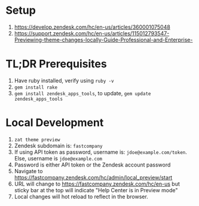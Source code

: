 # Setup
1. https://develop.zendesk.com/hc/en-us/articles/360001075048
2. https://support.zendesk.com/hc/en-us/articles/115012793547-Previewing-theme-changes-locally-Guide-Professional-and-Enterprise-

# TL;DR Prerequisites
1. Have ruby installed, verify using `ruby -v`
2. `gem install rake`
3. `gem install zendesk_apps_tools`, to update, `gem update zendesk_apps_tools`

# Local Development
1. `zat theme preview`
2. Zendesk subdomain is: `fastcompany`
3. If using API token as password, username is: `jdoe@example.com/token`. Else, username is `jdoe@example.com`
4. Password is either API token or the Zendesk account password
5. Navigate to https://fastcompany.zendesk.com/hc/admin/local_preview/start
6. URL will change to https://fastcompany.zendesk.com/hc/en-us but sticky bar at the top will indicate "Help Center is in Preview mode"
7. Local changes will hot reload to reflect in the browser.